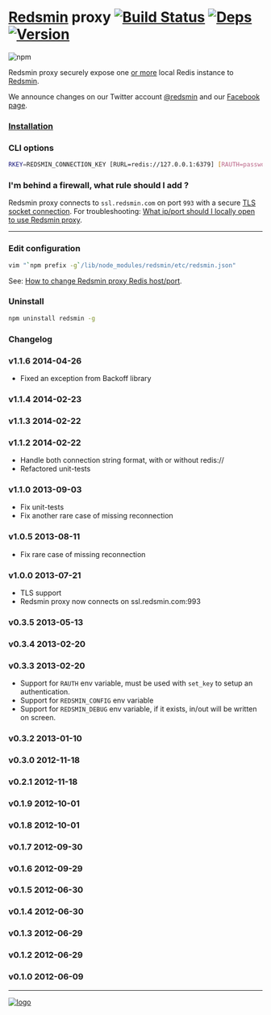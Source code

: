 [Redsmin](https://redsmin.com) proxy [![Build Status](https://drone.io/github.com/Redsmin/redsmin/status.png)](https://drone.io/github.com/Redsmin/redsmin/latest) [![Deps](https://david-dm.org/Redsmin/redsmin.png)](https://david-dm.org/Redsmin/redsmin) [![Version](http://badge.fury.io/js/redsmin.png)](http://badge.fury.io/js/redsmin)
===============

![npm](https://nodei.co/npm/redsmin.png)

Redsmin proxy securely expose one [or more](https://redsmin.uservoice.com/knowledgebase/articles/169404-how-to-run-multiple-redsmin-daemons-on-the-same-se) local Redis instance to [Redsmin](https://redsmin.com).

We announce changes on our Twitter account [@redsmin](https://twitter.com/redsmin) and our [Facebook page](https://www.facebook.com/redis.redsmin).

### [Installation](https://redsmin.uservoice.com/knowledgebase/articles/121169-can-i-manage-redis-instances-only-accessible-from-)

### CLI options

```bash
RKEY=REDSMIN_CONNECTION_KEY [RURL=redis://127.0.0.1:6379] [RAUTH=password] redsmin set_key
```

### I'm behind a firewall, what rule should I add ?

Redsmin proxy connects to `ssl.redsmin.com` on port `993` with a secure [TLS socket connection](https://en.wikipedia.org/wiki/Transport_Layer_Security). For troubleshooting: [What ip/port should I locally open to use Redsmin proxy](https://redsmin.uservoice.com/knowledgebase/articles/274294-what-ip-port-should-i-locally-open-to-use-redsmin-).

------------------

### Edit configuration

```bash
vim "`npm prefix -g`/lib/node_modules/redsmin/etc/redsmin.json"
```

See: [How to change Redsmin proxy Redis host/port](https://redsmin.uservoice.com/knowledgebase/articles/166408-how-to-change-redsmin-proxy-redis-host-port).

### Uninstall

```bash
npm uninstall redsmin -g
```

### Changelog

### v1.1.6 2014-04-26
 * Fixed an exception from Backoff library

### v1.1.4 2014-02-23
### v1.1.3 2014-02-22
### v1.1.2 2014-02-22
 * Handle both connection string format, with or without redis://
 * Refactored unit-tests

### v1.1.0 2013-09-03
 * Fix unit-tests
 * Fix another rare case of missing reconnection

### v1.0.5 2013-08-11
 * Fix rare case of missing reconnection

### v1.0.0 2013-07-21
   * TLS support
   * Redsmin proxy now connects on ssl.redsmin.com:993

### v0.3.5 2013-05-13
### v0.3.4 2013-02-20
### v0.3.3 2013-02-20
 * Support for `RAUTH` env variable, must be used with `set_key` to setup an authentication.
 * Support for `REDSMIN_CONFIG` env variable
 * Support for `REDSMIN_DEBUG` env variable, if it exists, in/out will be written on screen.

### v0.3.2 2013-01-10
### v0.3.0 2012-11-18
### v0.2.1 2012-11-18
### v0.1.9 2012-10-01
### v0.1.8 2012-10-01
### v0.1.7 2012-09-30
### v0.1.6 2012-09-29
### v0.1.5 2012-06-30
### v0.1.4 2012-06-30
### v0.1.3 2012-06-29
### v0.1.2 2012-06-29
### v0.1.0 2012-06-09

-----------------------

[![logo](https://redsmin.com/logo/rect-large-color-white@256.png)](https://redsmin.com)
